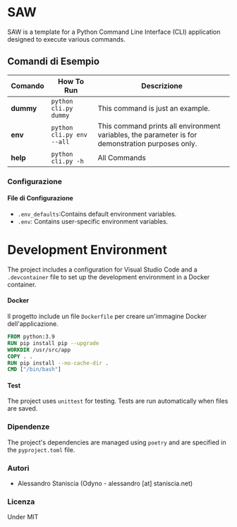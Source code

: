 
# SAW
SAW is a template for a Python Command Line Interface (CLI) application designed to execute various commands.


## Comandi di Esempio

| Comando | How To Run| Descrizione |
|---------|-|-------------|
| **dummy**|`python cli.py dummy` |  This command is just an example. |
| **env** | `python cli.py env --all` | This command prints all environment variables, the parameter is for demonstration purposes only. |
| **help** | `python cli.py -h` | All Commands |



### Configurazione

#### File di Configurazione
- `.env_defaults`:Contains default environment variables.
- `.env`: Contains user-specific environment variables.



# Development Environment
The project includes a configuration for Visual Studio Code and a `.devcontainer` file to set up the development environment in a Docker container.


#### Docker
Il progetto include un file `Dockerfile` per creare un'immagine Docker dell'applicazione.

```dockerfile
FROM python:3.9
RUN pip install pip --upgrade
WORKDIR /usr/src/app
COPY . .
RUN pip install --no-cache-dir .
CMD ["/bin/bash"]
```

#### Test
The project uses `unittest` for testing. Tests are run automatically when files are saved.


### Dipendenze
The project's dependencies are managed using `poetry` and are specified in the `pyproject.toml` file.

### Autori
- Alessandro Staniscia (Odyno - alessandro [at] staniscia.net)

### Licenza
Under MIT
